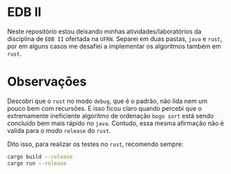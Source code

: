 # EDB II

Neste repositório estou deixando minhas atividades/laboratórios da disciplina de `EDB II` ofertada na `UFRN`. Separei em duas pastas, `java` e `rust`, por em alguns casos me desafiei a implementar os algoritmos também em `rust`.

# Observações

Descobri que o `rust` no modo `debug`, que é o padrão, não lida nem um pouco bem com recursões. E isso ficou claro quando percebi que o extremamente ineficiente algoritmo de ordenação `bogo sort` está sendo concluído bem mais rápido no `java`. Contudo, essa mesma afirmação não é valida para o modo `release` do `rust`.

Dito isso, para realizar os testes no `rust`, recomendo sempre:
```cmd
cargo build --release
cargo run --release
```